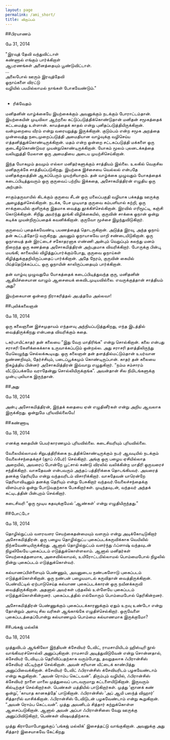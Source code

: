 ```yaml
---
layout: page
permalink: /ami_short/
title: விருப்பம்
---
```


##பிரயாணம்

மே 31, 2014

"இரவுத்  தேவி வந்துவிட்டாள்<br>
கண்ணால் எங்கும் பார்க்கிறாள்<br>
ஆபரணங்கள் அனைத்தையும் பூண்டுவிட்டாள்.<br>
...<br>
அலைபோல் ஊரும் இரவுத்தேவி<br>
ஓநாய்களை விரட்டு<br>
வழியில் பயமில்லாமல் நாங்கள் போகவேண்டும்."<br>
<br>
- ரிக்வேதம்<br>

மனிதனின் வாழ்க்கையே இயற்கைக்கும் அவனுக்கும் நடக்கும் போராட்டம்தான். இயற்கையின் முடிவிலா ஆற்றலை கட்டுப்படுத்திக்கொண்டுதான் மனிதன் சமூகத்தைக் கட்டமைத்து உள்ளான். காமத்தைக் காதல் என்று புனிதப்படுத்தியிருக்கிறான். வன்முறையை வீரம் என்று வரையறுத்து இருக்கிறான். குடும்பம் என்ற சமூக அறத்தை முன்வைத்து நடைமுறைப்படுத்தி அமைதியான வாழ்வுக்கு வழிசெய்ய எத்தனித்துக்கொண்டிருக்கிறான். மதம் என்ற ஒன்றை சட்டகப்படுத்தி மக்களை ஒரு குடைகீழ்கொண்டுவர முயன்றுகொண்டிருக்கிறான். யோகம் மூலம் புலனடக்கத்தை வலியுறுத்தி மேலான ஒரு அமைதியை அடைய முயற்சிசெய்கிறான்.

இந்த யோகமும் தவமும் எல்லா மனிதர்களுக்கும் சாத்தியம் இல்லை. உலகில் வெகுசில மனிதருக்கே சாத்தியப்படுகிறது. இயற்கை இச்சையை வெல்லல் என்பதே மனிதக்குலத்தின்  ஆகப்பெரும் முயற்சியாகும். தன் வாழ்க்கை முழுவதும் யோகத்தைக் கடைப்பிடித்துவரும் ஒரு குருவைப் பற்றிய இக்கதை, அசோகமித்திரன் எழுதிய ஒரு அற்புதம்.

சாகும்தருவாயில் கிடக்கும் குருவை சீடன் ஒரு மலைப்பகுதி வழியாக பக்கத்து ஊருக்கு அழைத்துச்செல்கிறான். நடக்க, பேச முடியாத குருவை கம்பளியால் சுற்றி, ஒரு சாக்குபையில் குளிருக்கு இதமாக வைத்து தூக்கிச்செல்கிறான். இரவில் எரிமூட்டி, கஞ்சி கொடுக்கிறான். சிறிது அயர்ந்து தூங்கி விழிக்கையில், குருவின் சாக்கை ஓநான் ஒன்று கடிக்க முயன்றிருப்பதைக் கவனிக்கிறான். குருவோ மூச்சை இழந்துவிடுகிறார்.

குருவைப் புதைக்கவேண்டி பயணத்தைத் தொடருகிறான். அடுத்த இரவு, அந்த ஓநாய் தன் கூட்டத்தோடு வருகிறது. அவனும் ஓநாயாகவே மாறி சண்டையிடுகிறான். ஒரு ஓநாயைத் தன் இரட்டைச் சகோதரனாக எண்ணி அன்பும் வெறுப்பும் கலந்து மனம் நிறைந்த ஒரு கணத்தை அசோகமித்திரன் அற்புதமாக விவரிக்கிறார். போருக்கு பின்பு, மயங்கி, காலையில் விழித்துப்பார்க்கும்போது, குருவை ஓநாய்கள் கிழித்துக்குதறியிருப்பதைப் பார்க்கிறான். அதே நேரம், குருவின் கையில் பிய்த்தெடுக்கப்பட்ட ஒரு ஓநாயின் காலிருப்பதையும் பார்க்கிறான்.

தன் வாழ்வு முழுவதுமே யோகத்தைக் கடைப்பிடித்துவந்த குரு, மனிதனின் ஆதியிச்சையான வாழும் ஆசையைக் கைவிடமுடியவில்லை. எவருக்குத்தான் சாத்தியம் அது?

இயற்கையான ஒன்றை நிராகரித்தல் அபத்தமே அல்லவா!


##புலிக்கலைஞன்

மே 18, 2014

ஒரு கலைஞனை இச்சமுதாயம் எந்தளவு அந்நியப்படுத்துகிறது, எந்த இடத்தில் வைத்திருக்கிறது என்பதை விவரிக்கும் கதை.

டகர்பாயிட்காதர் தன் கலையை “இது வேற மாதிரிங்க” என்று சொல்கிறான். கலை என்பது சராசரி கேளிக்கைக்காக உருவாக்கப்படும் ஒன்றல்ல. அது சராசரி தளத்திலிருந்து மேலெழுந்து செல்லக்கூடியது. ஒரு கலைஞன் தன் தளத்தில்மட்டும்தான் உயர்வான நுண்ணறிவும், தேர்ச்சியும், படைப்பூக்கமும் கொண்டிருப்பான். காதர் தன் கலையை நிகழ்த்திய பின்னர் அசோகமித்திரன் இவ்வாறு எழுதுகிறார். “நம்ம சம்சாரம் வீட்டுப்பக்கமே வராதேன்னு சொல்லியிருக்குங்க”. அவன்தான் சில நிமிடங்களுக்கு முன்பு புலியாக இருந்தான்.



##அது

மே 18, 2014

அன்பு அசோகமித்திரன், இந்தக் கதையை ஏன் எழுதினீர்கள் என்று அறிய ஆவலாக இருக்கிறது. ஒன்றுமே புரியவில்லையே!


##கண்ணாடி

மே 18, 2014

எனக்கு கதையின் பெயர்காரணமும் புரியவில்லை. கடைசிவரியும் புரியவில்லை.

வேலையில்லாமல் சிறுபத்திரிக்கை நடத்திக்கொண்டிருக்கும் நபர் ஆவடியில் நடக்கும் வேலைச்சந்தைக்குச் (ஜாப் ஃபேர்) செல்கிறார். அங்கு ஒரு பழைய ஏசியில்லாத அறையில், அவரைப் போன்றே பூட்சால் சுண்டு விரலில் வலிக்கின்ற மாதிரி ஒருவரைச் சந்திக்கிறார். வாசுதேவன் என்பவரும் அந்தப் பத்திரிக்கை தொடங்கியவர். அவரைத் தனக்கு தெரியுமே என்று வந்தவரிடம் விசாரிக்கிறார். வாசுதேவன் யாரென்றே தெரியாவிடினும் தனக்கு தெரியும் என்று பேசுகிறார் வந்தவர்.வேலைச்சந்தைக்கு விளம்பரம் ஒன்று போடுவதற்காக பேசுகிறார்கள். முடிந்தவுடன், வந்தவர் அந்தக் கட்டிடத்தின் பின்புறம் செல்கிறார்.

கடைசிவரி “ஒரு மூடிய கதவுக்குமேல் ‘ஆண்கள்’ என்று எழுதியிருந்தது.”

##போட்டோ

மே 18, 2014

தொழில்நுட்பம் வளரவளர செயற்கைதன்மையும் வளரும் என்று அடிக்கோடிடுகிறார் அசோகமித்திரன். ஒரு பழைய தொழில்நுட்ப புகைப்படக்கருவிக்காக வெயிலில் நிற்கவேண்டியிருக்கிறது. ஆனால் தொழில்நுட்பம் வளர்ந்து ஃப்ளாஷ் வந்தவுடன் நிழலிலேயே புகைப்படம் எடுத்துக்கொள்ளலாம். ஆனால் மனிதர்கள் செயற்கைத்தனமாக, அசைவில்லாமல், உயிரோட்டமில்லாமல் பொம்மைபோல் நிழலில் நின்று புகைப்படம் எடுத்துக்கொள்வர்.

கல்யாணப்பிள்ளையும் பெண்ணும், அவனுடைய நண்பகளோடு புகைப்படம் எடுத்துக்கொள்கிறான். ஒரு நண்பன் பழையமாடல் கருவிதான் வைத்திருக்கிறான். பெண்வீட்டில் ஏற்பாடுசெய்த கல்யாண புகைப்படக்காரன் ஒரு நவீனக்கருவி வைத்திருக்கிறான். அதனால் அவர்கள் பந்தலில் உள்ளேயே புகைப்படம் எடுத்துக்கொள்கின்றனர். புகைப்படத்தில் எல்லோரும் பொம்மைபோல் தெரிகின்றனர்.

அசோகமித்திரன் பெண்ணுக்கும் புகைப்படக்காரனுக்கும் ஏதும் உறவு உண்டோ என்று தோன்றும் அளவு சில வரிகள் ஆங்காங்கே எழுதிச்செல்கிறார். ஒருவேளை புகைப்படத்தைப்போன்று கல்யாணமும் பொம்மை கல்யாணமாக இருக்குமோ?

##பங்கஜ் மல்லிக்

மே 18, 2014

முத்துவிடம் ஆங்கிலோ இந்தியன் க்சேவியர் டேவிட், ராமசாமியிடம் ஹிஸ்டிரி நூல் வாங்கிவரச்சொல்லி அனுப்புகிறான். ராமசாமி அடித்துவிடுவேன் என்று சொன்னதால், க்சேவியர் டேவிடிடம் தெரிவிப்பதற்காக வரும்போது, தவறுதலாக ஃபிரான்சிஸ் க்சேவியர் வீட்டிற்குச் செல்கிறான். அவன் சரியான வீட்டைக் காண்பித்து அனுப்பிவைக்கிறான். க்சேவியர் டேவிட் ஃபிரான்சிஸ் க்சேவியரிடம் பழகவேண்டாம் என்று கூறுகிறான். “அவன் ரொம்ப கெட்டவன்”. திரும்பும் வழியில், ஃபிரான்சிஸ் க்சேவியர் நாளை மாலை முத்துவைப் பாடவருமாறு கட்டளையிடுகிறான். இருவரும் கில்டிற்குச் செல்கிறார்கள். பெண்கள் மத்தியில் பாடுகிறார்கள். முத்து ‘ஞானக் கண் ஒன்று’, ‘காயாத கானகத்தே’ பாடுகிறான். ஃபிரான்சிஸ் ‘அப் ஆயி பஸந்த் விஹார்’ சித்தாரில் வாசிக்கிறான். ஃபிரான்சிஸ் டேவிடுடன் பழகவேண்டாம் என்று கூறுகிறான். “அவன் ரொம்ப கெட்டவன்”. முத்து அவனிடம் சித்தார் கற்றுக்கொள்ள ஆசைப்படுகிறான். ஆனால் அவன் அப்பா ஃபிரான்சிஸை வேறு ஊருக்கு அனுப்பிவிடுகிறார், பெண்கள் விஷயத்திற்காக.

முத்து கிராமோபோனுக்குப் ‘பங்கஜ் மல்லிக்’ இசைத்தட்டு வாங்குகிறான். அவனுக்கு அது சித்தார் இசையாகவே கேட்கிறது



